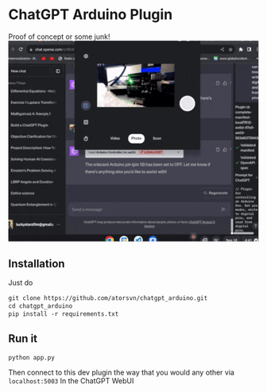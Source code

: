 # ChatGPT Arduino Plugin
Proof of concept or some junk!
![Arduino Image](https://raw.githubusercontent.com/atorsvn/chatgpt_arduino/main/ezgif.com-optimize%20(2).gif)


## Installation
Just do
```
git clone https://github.com/atorsvn/chatgpt_arduino.git
cd chatgpt_arduino
pip install -r requirements.txt
```

## Run it
```
python app.py
```
Then connect to this dev plugin the way that you would any other via
```localhost:5003``` 
In the ChatGPT WebUI
